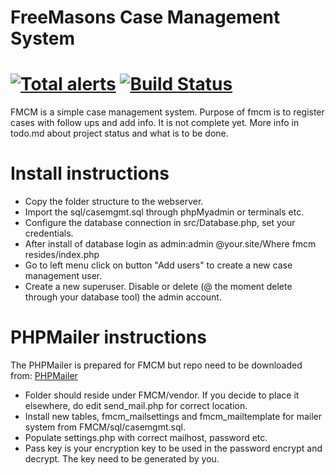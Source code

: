FreeMasons Case Management System
==================
[![Total alerts](https://img.shields.io/lgtm/alerts/g/mala14/fmcm.svg?logo=lgtm&logoWidth=18)](https://lgtm.com/projects/g/mala14/fmcm/alerts/)
[![Build Status](https://travis-ci.com/mala14/fmcm.svg?branch=master)](https://travis-ci.com/mala14/fmcm)  
==================

FMCM is a simple case management system. Purpose of fmcm is to register cases with follow ups and add info.
It is not complete yet. More info in todo.md about project status and what is to be done.


Install instructions
===================

- Copy the folder structure to the webserver.
- Import the sql/casemgmt.sql through phpMyadmin or terminals etc.
- Configure the database connection in src/Database.php, set your credentials.
- After install of database login as admin:admin @your.site/Where fmcm resides/index.php
- Go to left menu click on button "Add users" to create a new case management user.
- Create a new superuser. Disable or delete (@ the moment delete through your database tool) the admin account.

PHPMailer instructions  
===================  

The PHPMailer is prepared for FMCM but repo need to be downloaded from: [PHPMailer]("https://github.com/PHPMailer/PHPMailer")  
- Folder should reside under FMCM/vendor. If you decide to place it elsewhere, do edit send_mail.php for correct location.  
- Install new tables, fmcm_mailsettings and fmcm_mailtemplate for mailer system from FMCM/sql/casemgmt.sql.  
- Populate settings.php with correct mailhost, password etc.  
- Pass key is your encryption key to be used in the password encrypt and decrypt. The key need to be generated by you.  
 
